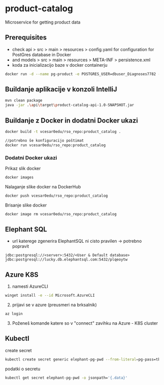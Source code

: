 # product-catalog
Microservice for getting product data

## Prerequisites
- check api > src > main > resources > config.yaml for configuration for PostGres database in Docker
- and models > src > main > resources > META-INF > persistence.xml
- koda za inicializacijo baze v docker containerju
```bash
docker run -d --name pg-product -e POSTGRES_USER=dbuser_Diagnoses7782 -e POSTGRES_PASSWORD=T3Bo32fu7yW#Gj^%r!%^ -e POSTGRES_DB=rso_product -p 5432:5432 postgres:13
```


## Buildanje aplikacije v konzoli IntelliJ
```bash
mvn clean package
java -jar .\api\target\product-catalog-api-1.0-SNAPSHOT.jar
```


## Buildanje z Docker in dodatni Docker ukazi
```bash
docker build -t vcesar0edu/rso_repo:product_catalog .

//potrebno še konfiguracijo poštimat
docker run vcesar0edu/rso_repo:product_catalog
```

### Dodatni Docker ukazi
Prikaz slik docker
```bash
docker images
```
Nalaganje slike docker na DockerHub
```bash
docker push vcesar0edu/rso_repo:product_catalog
```
Brisanje slike docker 
```bash
docker image rm vcesar0edu/rso_repo:product_catalog  
```


## Elephant SQL
- url katerege zgenerira ElephantSQL ni cisto pravilen -> potrebno popravit
```
jdbc:postgresql://<server>:5432/<User & Default database>
jdbc:postgresql://lucky.db.elephantsql.com:5432/plqeoytw
```

## Azure K8S
1. namesti AzureCLI
```bash
winget install -e --id Microsoft.AzureCLI
```
2. prijavi se v azure (preusmeri na brksalnik)
```bash
az login
```

3. Poženeš komande katere so v "connect" zavihku na Azure - K8S cluster


## Kubectl 
create secret
```bash
kubectl create secret generic elephant-pg-pwd --from-literal=pg-pass=tbGnBKmpYh2bhYPz8E4i4-etKgm8w68V
```
podatki o secretu
```bash
kubectl get secret elephant-pg-pwd -o jsonpath='{.data}'
```
